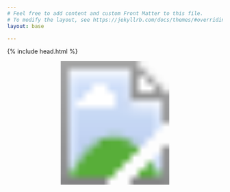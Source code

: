 ```yaml
---
# Feel free to add content and custom Front Matter to this file.
# To modify the layout, see https://jekyllrb.com/docs/themes/#overriding-theme-defaults
layout: base

---
```


{% include head.html %}

<svg version="1.1" xmlns="http://www.w3.org/2000/svg" xmlns:xlink="http://www.w3.org/1999/xlink" viewBox="0 0 4724 2717">
  <image width="4724" height="2717" xlink:href="/assets/Vaisseau.jpg"></image>
  <a href="https://sagasyane.net">
    <rect x="2558" y="550" fill="#fff" opacity="0" width="564" height="222"></rect>
  </a>
  <a xlink:href="personnages.html">
    <rect x="613" y="1383" fill="#fff" opacity="0" width="568" height="225"></rect>
  </a>
  <a xlink:href="vocabulaire.html">
    <rect x="1627" y="1344" fill="#fff" opacity="0" width="1484" height="631"></rect>
  </a>
  <a xlink:href="geographie.html">
    <rect x="1311" y="2266" fill="#fff" opacity="0" width="564" height="222"></rect>
  </a>
  <a xlink:href="temps_universel.html">
    <rect x="2792" y="2244" fill="#fff" opacity="0" width="633" height="225"></rect>
  </a>
  <a xlink:href="especes.html">
    <rect x="3573" y="1350" fill="#fff" opacity="0" width="573" height="226"></rect>
  </a>
</svg>
